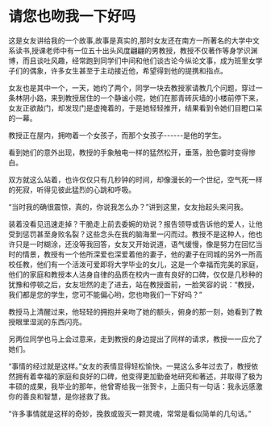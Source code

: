# 请您也吻我一下好吗

这是女友讲给我的一个故事,故事是真实的,那时女友还在南方一所著名的大学中文系读书,授课老师中有一位五十出头风度翩翩的男教授，教授不仅著作等身学识渊博，而且谈吐风趣，经常跑到同学们中间和他们谈古论今纵论文事，成为班里女学子们的偶象，许多女生甚至于主动接近他，希望得到他的提携和指点。 

女友也是其中一个，一天，她约了两个，同学一块去教授家请教几个问题，穿过一条林阴小路，来到教授居住的一个静谧小院，她们在那青砖灰墙的小楼前停下来，女友正欲敲门，却发现门是虚掩着的，于是她轻轻推开，结果看到令她们目瞪口呆的一幕。 

教授正在屋内，拥吻着一个女孩子，而那个女孩子------是他的学生。 

看到她们的意外出现，教授的手象触电一样的猛然松开，垂落，脸色霎时变得惨白。 

双方就这么站着，也许仅仅只有几秒钟的时间，却像漫长的一个世纪，空气死一样的死寂，听得见彼此猛烈的心跳和呼吸。 

“当时我的确很震惊，真的，你说我怎么办？”讲到这里，女友抬起头来问我。 

装着没看见迅速走掉？干脆走上前去委婉的劝说？报告领导或告诉他的爱人，让他受到惩罚甚至身败名裂？这些念头在我的脑海里一闪而过。教授不是这种人，他也许只是一时糊涂，还没等我回答，女友又开始说道，语气缓慢，像是努力在回忆当时的情景，教授有一个他所深爱也深爱着他的妻子，他的妻子在同城的另外一所高校任教，他们有一个活泼可爱即将大学毕业的女儿，这是一个幸福而完美的家庭，他们的家庭和教授本人洁身自律的品质在校内一直有良好的口碑，仅仅是几秒种的犹豫和停顿之后，女友坦然的走了进去，站在教授面前，一脸笑容的说：“教授，我们都是您的学生，您可不能偏心哟，您也吻我们一下好吗？” 

教授马上清醒过来，他轻轻的拥抱并亲吻了她的额头，俯身的那一刻，她看到了教授眼里湿润的东西闪亮。 

另两位同学也马上会过意来，走到教授的身边提出了同样的请求，教授一一应允了她们。 

“事情的经过就是这样。”女友的表情显得轻松愉快。一晃这么多年过去了，教授依然拥有着幸福的家庭和良好的口碑，他变得更加勤奋地研究和著述，并取得了极为丰硕的成果，我毕业的那年，他曾寄给我一张贺卡，上面只有一句话：我永远感激你的善良和智慧，是你拯救了我。 

“许多事情就是这样的奇妙，挽救或毁灭一颗灵魂，常常是看似简单的几句话。”
 